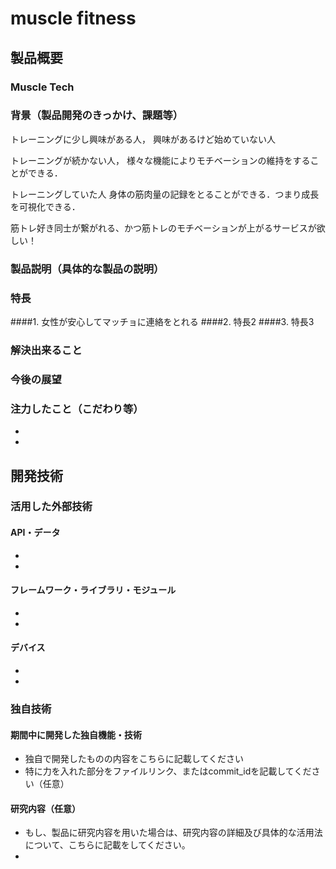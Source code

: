 # muscle fitness
## 製品概要
### Muscle Tech

### 背景（製品開発のきっかけ、課題等）

トレーニングに少し興味がある人，
興味があるけど始めていない人

トレーニングが続かない人，
様々な機能によりモチベーションの維持をすることができる．

トレーニングしていた人
身体の筋肉量の記録をとることができる．つまり成長を可視化できる．

筋トレ好き同士が繋がれる、かつ筋トレのモチベーションが上がるサービスが欲しい！	

### 製品説明（具体的な製品の説明）
### 特長
####1. 女性が安心してマッチョに連絡をとれる 
####2. 特長2
####3. 特長3

### 解決出来ること
### 今後の展望
### 注力したこと（こだわり等）
* 
* 

## 開発技術
### 活用した外部技術
#### API・データ
* 
* 

#### フレームワーク・ライブラリ・モジュール
* 
* 

#### デバイス
* 
* 

### 独自技術
#### 期間中に開発した独自機能・技術
* 独自で開発したものの内容をこちらに記載してください
* 特に力を入れた部分をファイルリンク、またはcommit_idを記載してください（任意）

#### 研究内容（任意）
* もし、製品に研究内容を用いた場合は、研究内容の詳細及び具体的な活用法について、こちらに記載をしてください。
* 
